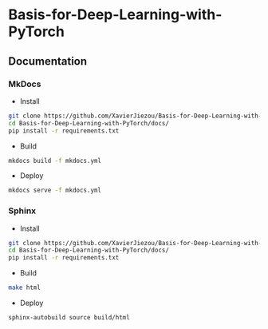 # Basis-for-Deep-Learning-with-PyTorch

## Documentation

### MkDocs

- Install

```bash
git clone https://github.com/XavierJiezou/Basis-for-Deep-Learning-with-PyTorch.git
cd Basis-for-Deep-Learning-with-PyTorch/docs/
pip install -r requirements.txt
```

- Build

```bash
mkdocs build -f mkdocs.yml
```

- Deploy

```bash
mkdocs serve -f mkdocs.yml
```

### Sphinx

- Install

```bash
git clone https://github.com/XavierJiezou/Basis-for-Deep-Learning-with-PyTorch.git
cd Basis-for-Deep-Learning-with-PyTorch/docs/
pip install -r requirements.txt
```

- Build

```bash
make html
```

- Deploy

```bash
sphinx-autobuild source build/html
```

